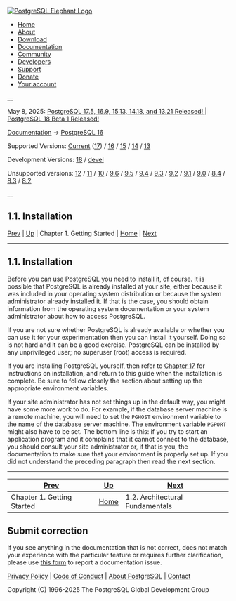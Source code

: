 [ ![PostgreSQL Elephant Logo](/media/img/about/press/elephant.png) ](/)

  * [Home](/ "Home")
  * [About](/about/ "About")
  * [Download](/download/ "Download")
  * [Documentation](/docs/ "Documentation")
  * [Community](/community/ "Community")
  * [Developers](/developer/ "Developers")
  * [Support](/support/ "Support")
  * [Donate](/about/donate/ "Donate")
  * [Your account](/account/ "Your account")

__

May 8, 2025: [ PostgreSQL 17.5, 16.9, 15.13, 14.18, and 13.21 Released! ](/about/news/postgresql-175-169-1513-1418-and-1321-released-3072/) | [ PostgreSQL 18 Beta 1 Released! ](/about/news/postgresql-18-beta-1-released-3070/)

[Documentation](/docs/ "Documentation") -> [PostgreSQL
16](/docs/16/index.html)

Supported Versions: [Current](/docs/current/tutorial-install.html "PostgreSQL
17 - 1.1. Installation") ([17](/docs/17/tutorial-install.html "PostgreSQL 17 -
1.1. Installation")) / [16](/docs/16/tutorial-install.html "PostgreSQL 16 -
1.1. Installation") / [15](/docs/15/tutorial-install.html "PostgreSQL 15 -
1.1. Installation") / [14](/docs/14/tutorial-install.html "PostgreSQL 14 -
1.1. Installation") / [13](/docs/13/tutorial-install.html "PostgreSQL 13 -
1.1. Installation")

Development Versions: [18](/docs/18/tutorial-install.html "PostgreSQL 18 -
1.1. Installation") / [devel](/docs/devel/tutorial-install.html "PostgreSQL
devel - 1.1. Installation")

Unsupported versions: [12](/docs/12/tutorial-install.html "PostgreSQL 12 -
1.1. Installation") / [11](/docs/11/tutorial-install.html "PostgreSQL 11 -
1.1. Installation") / [10](/docs/10/tutorial-install.html "PostgreSQL 10 -
1.1. Installation") / [9.6](/docs/9.6/tutorial-install.html "PostgreSQL 9.6 -
1.1. Installation") / [9.5](/docs/9.5/tutorial-install.html "PostgreSQL 9.5 -
1.1. Installation") / [9.4](/docs/9.4/tutorial-install.html "PostgreSQL 9.4 -
1.1. Installation") / [9.3](/docs/9.3/tutorial-install.html "PostgreSQL 9.3 -
1.1. Installation") / [9.2](/docs/9.2/tutorial-install.html "PostgreSQL 9.2 -
1.1. Installation") / [9.1](/docs/9.1/tutorial-install.html "PostgreSQL 9.1 -
1.1. Installation") / [9.0](/docs/9.0/tutorial-install.html "PostgreSQL 9.0 -
1.1. Installation") / [8.4](/docs/8.4/tutorial-install.html "PostgreSQL 8.4 -
1.1. Installation") / [8.3](/docs/8.3/tutorial-install.html "PostgreSQL 8.3 -
1.1. Installation") / [8.2](/docs/8.2/tutorial-install.html "PostgreSQL 8.2 -
1.1. Installation")

__

1.1. Installation  
---  
[Prev](tutorial-start.html "Chapter 1. Getting Started")  | [Up](tutorial-start.html "Chapter 1. Getting Started") | Chapter 1. Getting Started | [Home](index.html "PostgreSQL 16.9 Documentation") |  [Next](tutorial-arch.html "1.2. Architectural Fundamentals")  
  
* * *

## 1.1. Installation #

Before you can use PostgreSQL you need to install it, of course. It is
possible that PostgreSQL is already installed at your site, either because it
was included in your operating system distribution or because the system
administrator already installed it. If that is the case, you should obtain
information from the operating system documentation or your system
administrator about how to access PostgreSQL.

If you are not sure whether PostgreSQL is already available or whether you can
use it for your experimentation then you can install it yourself. Doing so is
not hard and it can be a good exercise. PostgreSQL can be installed by any
unprivileged user; no superuser (root) access is required.

If you are installing PostgreSQL yourself, then refer to [Chapter
17](installation.html "Chapter 17. Installation from Source Code") for
instructions on installation, and return to this guide when the installation
is complete. Be sure to follow closely the section about setting up the
appropriate environment variables.

If your site administrator has not set things up in the default way, you might
have some more work to do. For example, if the database server machine is a
remote machine, you will need to set the `PGHOST` environment variable to the
name of the database server machine. The environment variable `PGPORT` might
also have to be set. The bottom line is this: if you try to start an
application program and it complains that it cannot connect to the database,
you should consult your site administrator or, if that is you, the
documentation to make sure that your environment is properly set up. If you
did not understand the preceding paragraph then read the next section.

* * *

[Prev](tutorial-start.html "Chapter 1. Getting Started")  | [Up](tutorial-start.html "Chapter 1. Getting Started") |  [Next](tutorial-arch.html "1.2. Architectural Fundamentals")  
---|---|---  
Chapter 1. Getting Started  | [Home](index.html "PostgreSQL 16.9 Documentation") |  1.2. Architectural Fundamentals  
  
## Submit correction

If you see anything in the documentation that is not correct, does not match
your experience with the particular feature or requires further clarification,
please use [this form](/account/comments/new/16/tutorial-install.html/) to
report a documentation issue.

[Privacy Policy](/about/privacypolicy) | [Code of Conduct](/about/policies/coc/) | [About PostgreSQL](/about/) | [Contact](/about/contact/)  

Copyright (C) 1996-2025 The PostgreSQL Global Development Group

